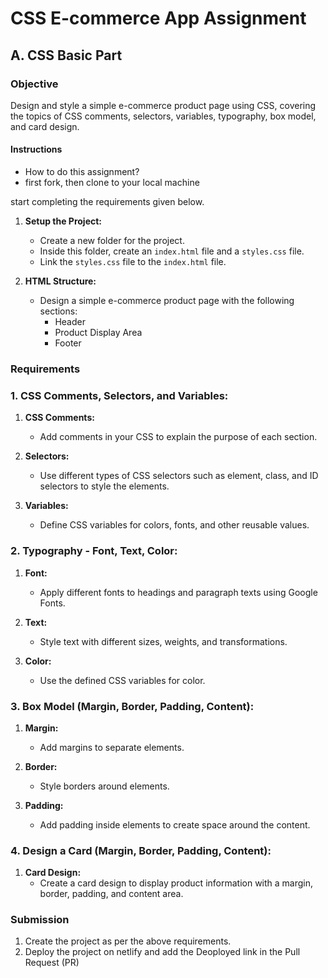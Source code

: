 # CSS E-commerce App Assignment

## A. CSS Basic Part

### Objective
Design and style a simple e-commerce product page using CSS, covering the topics of CSS comments, selectors, variables, typography, box model, and card design.

#### Instructions

- How to do this assignment?
- first fork, then clone to your local machine

start completing the requirements given below.

1. **Setup the Project:**
   - Create a new folder for the project.
   - Inside this folder, create an `index.html` file and a `styles.css` file.
   - Link the `styles.css` file to the `index.html` file.

2. **HTML Structure:**
   - Design a simple e-commerce product page with the following sections:
     - Header
     - Product Display Area
     - Footer

### Requirements

### 1. **CSS Comments, Selectors, and Variables:**

1. **CSS Comments:**
   - Add comments in your CSS to explain the purpose of each section.

2. **Selectors:**
   - Use different types of CSS selectors such as element, class, and ID selectors to style the elements.

3. **Variables:**
   - Define CSS variables for colors, fonts, and other reusable values.

### 2. **Typography - Font, Text, Color:**

1. **Font:**
   - Apply different fonts to headings and paragraph texts using Google Fonts.

2. **Text:**
   - Style text with different sizes, weights, and transformations.

3. **Color:**
   - Use the defined CSS variables for color.

### 3. **Box Model (Margin, Border, Padding, Content):**

1. **Margin:**
   - Add margins to separate elements.

2. **Border:**
   - Style borders around elements.

3. **Padding:**
   - Add padding inside elements to create space around the content.

### 4. **Design a Card (Margin, Border, Padding, Content):**

1. **Card Design:**
   - Create a card design to display product information with a margin, border, padding, and content area.

### Submission

1. Create the project as per the above requirements.
2. Deploy the project on netlify and add the Deoployed link in the Pull Request (PR)
